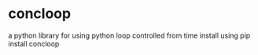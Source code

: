 # concloop
a python library for using python loop controlled from time 
install using pip install concloop
